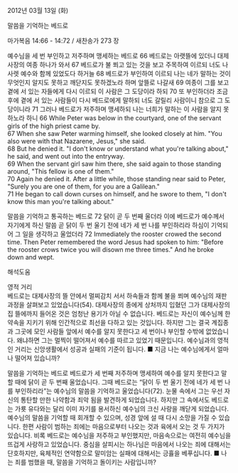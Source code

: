 2012년 03월 13일 (화)

말씀을 기억하는 베드로



마가복음 14:66 - 14:72 / 새찬송가 273 장


예수님을 세 번 부인하고 저주하며 맹세하는 베드로
66 베드로는 아랫뜰에 있더니 대제사장의 여종 하나가 와서 67 베드로가 불 쬐고 있는 것을 보고 주목하여 이르되 너도 나사렛 예수와 함께 있었도다 하거늘 68 베드로가 부인하여 이르되 나는 네가 말하는 것이 무엇인지 알지도 못하고 깨닫지도 못하겠노라 하며 앞뜰로 나갈새 69 여종이 그를 보고 곁에 서 있는 자들에게 다시 이르되 이 사람은 그 도당이라 하되 70 또 부인하더라 조금 후에 곁에 서 있는 사람들이 다시 베드로에게 말하되 너도 갈릴리 사람이니 참으로 그 도당이니라 71 그러나 베드로가 저주하며 맹세하되 나는 너희가 말하는 이 사람을 알지 못하노라 하니
66 While Peter was below in the courtyard, one of the servant girls of the high priest came by.   
67 When she saw Peter warming himself, she looked closely at him. "You also were with that Nazarene, Jesus," she said.   
68 But he denied it. "I don't know or understand what you're talking about," he said, and went out into the entryway.   
69 When the servant girl saw him there, she said again to those standing around, "This fellow is one of them."   
70 Again he denied it. After a little while, those standing near said to Peter, "Surely you are one of them, for you are a Galilean."   
71 He began to call down curses on himself, and he swore to them, "I don't know this man you're talking about."   

말씀을 기억하고 통곡하는 베드로
72 닭이 곧 두 번째 울더라 이에 베드로가 예수께서 자기에게 하신 말씀 곧 닭이 두 번 울기 전에 네가 세 번 나를 부인하리라 하심이 기억되어 그 일을 생각하고 울었더라
72 Immediately the rooster crowed the second time. Then Peter remembered the word Jesus had spoken to him: "Before the rooster crows twice you will disown me three times." And he broke down and wept.

해석도움





영적 거리  
베드로는 대제사장의 뜰 안에서 멀찌감치 서서 하속들과 함께 불을 쬐며 예수님의 재판 과정을 살펴보고 있었습니다(54). 대제사장의 종에게 상처까지 입혔던 그가 대제사장의 집 뜰에까지 들어온 것은 엄청난 용기가 아닐 수 없습니다. 베드로는 자신이 예수님께 한 약속을 지키기 위해 인간적으로 최선을 다하고 있는 것입니다. 하지만 그는 결국 계집종과 그곳에 모인 사람들 앞에서 예수를 알지 못한다고 세 번이나 부인할 수밖에 없었습니다. 왜냐하면 그는 멀찍이 떨어져서 예수를 따르고 있었기 때문입니다. 예수님과의 영적인 거리는 신앙생활에서 성공과 실패의 기준이 됩니다.
■ 지금 나는 예수님에게서 얼마나 떨어져 있습니까?

말씀을 기억하는 베드로 
베드로가 세 번째 저주하며 맹세하여 예수를 알지 못한다고 말할 때에 닭이 곧 두 번째 울었습니다. 그때 베드로는 “닭이 두 번 울기 전에 네가 세 번 나를 부인하리라”는 예수님의 말씀을 기억하고 울었습니다(72). 눈물 속에서 그는 우선 자신의 통탄할 만한 나약함과 죄악 됨을 발견하게 되었습니다. 하지만 그 속에서도 베드로는 가룟 유다와는 달리 이미 자기를 용서하신 예수님의 크신 사랑을 깨닫게 되었습니다. 예수님의 말씀을 기억할 때 회개할 수 있으며, 성경 앞에 설 때 다시 소망을 가질 수 있습니다. 한편 사람이 범하는 죄에는 마음으로부터 나오는 것과 육에서 오는 것 두 가지가 있습니다. 비록 베드로는 예수님을 저주하고 부인했지만, 마음속으로는 여전히 예수님을 뜨겁게 사랑하고 있었습니다. 중심을 살피시는 하나님은 마음에서 나오는 죄에 대해서는 단호하지만, 육체적인 연약함으로 말미암는 실패에 대해서는 긍휼을 베푸십니다.
■ 나는 죄를 범했을 때, 말씀을 기억하고 돌이키는 사람입니까?